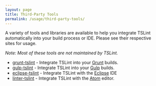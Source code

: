 ```yaml
---
layout: page
title: Third-Party Tools
permalink: /usage/third-party-tools/
---
```


A variety of tools and libraries are available to help you integrate TSLint automatically into your build process or IDE. Please see their respective sites for usage.

_Note: Most of these tools are not maintained by TSLint._

* [grunt-tslint][0] - Integrate TSLint into your [Grunt][1] builds.
* [gulp-tslint][2] - Integrate TSLint into your [Gulp][3] builds.
* [eclipse-tslint][4] - Integrate TSLint with the [Eclipse][5] IDE
* [linter-tslint][6] - Integrate TSLint with the [Atom][6] editor.


[0]: https://github.com/palantir/grunt-tslint
[1]: http://gruntjs.com/
[2]: https://github.com/panuhorsmalahti/gulp-tslint
[3]: http://gulpjs.com/
[4]: https://github.com/palantir/eclipse-tslint
[5]: http://www.eclipse.org/
[6]: https://github.com/AtomLinter/linter-tslint
[7]: https://atom.io/